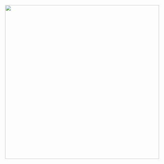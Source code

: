   <img height="auto" width="500px" src ="https://github-readme-stats.vercel.app/api/top-langs/?username=jdmr10&hide_progress=false&bg_color=fafafa">

